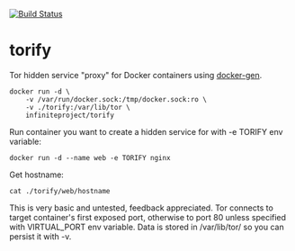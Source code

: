 [![Build Status](https://travis-ci.org/infiniteproject/torify.svg?branch=master)](https://travis-ci.org/infiniteproject/torify)
# torify
Tor hidden service "proxy" for Docker containers using [docker-gen](https://github.com/jwilder/docker-gen).
```
docker run -d \
    -v /var/run/docker.sock:/tmp/docker.sock:ro \
    -v ./torify:/var/lib/tor \
    infiniteproject/torify
```
Run container you want to create a hidden service for with -e TORIFY env variable:
```
docker run -d --name web -e TORIFY nginx
```
Get hostname:
```
cat ./torify/web/hostname
```
This is very basic and untested, feedback appreciated. Tor connects to target container's first exposed port, otherwise to port 80 unless specified with VIRTUAL_PORT env variable. Data is stored in /var/lib/tor/<container-name> so you can persist it with -v.
